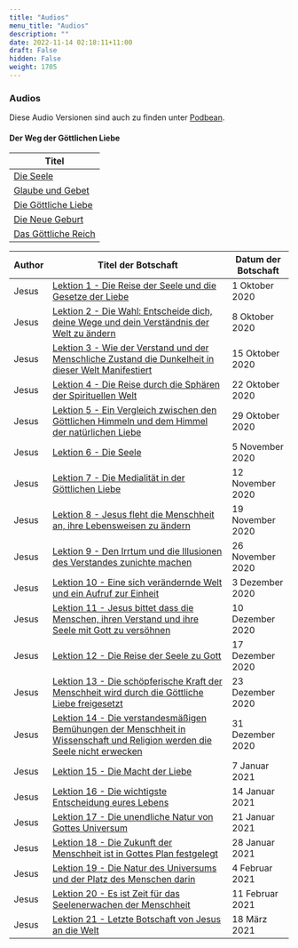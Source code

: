 ```yaml
---
title: "Audios"
menu_title: "Audios"
description: ""
date: 2022-11-14 02:18:11+11:00
draft: False
hidden: False
weight: 1705
---
```


### Audios

Diese Audio Versionen sind auch zu finden unter [Podbean](https://wahrheitfuerdiewelt.podbean.com/).

#### Der Weg der Göttlichen Liebe

| **Titel**
|---
| [Die Seele](https://wahrheitfuerdiewelt.podbean.com/e/der-weg-der-gottlichen-liebe-teil-1/) |
| [Glaube und Gebet](https://wahrheitfuerdiewelt.podbean.com/e/der-weg-der-gottlichen-liebe-teil-2/) |
| [Die Göttliche Liebe](https://wahrheitfuerdiewelt.podbean.com/e/der-weg-der-gottlichen-liebe-teil-3/) |
| [Die Neue Geburt](https://wahrheitfuerdiewelt.podbean.com/e/der-weg-der-gottlichen-liebe-teil-4/) |
| [Das Göttliche Reich](https://wahrheitfuerdiewelt.podbean.com/e/der-weg-der-gottlichen-liebe-teil-5/) |

**Author** | **Titel der Botschaft** | **Datum der Botschaft**
---|---|---
Jesus | [Lektion 1 - Die Reise der Seele und die Gesetze der Liebe](https://wahrheitfuerdiewelt.podbean.com/e/botschaften-von-jesus-band-1-lektion-1/) | 1 Oktober 2020
Jesus | [Lektion 2 - Die Wahl: Entscheide dich, deine Wege und dein Verständnis der Welt zu ändern](https://wahrheitfuerdiewelt.podbean.com/e/botschaften-von-jesus-band-1-lektion-2/) | 8 Oktober 2020
Jesus | [Lektion 3 - Wie der Verstand und der Menschliche Zustand die Dunkelheit in dieser Welt Manifestiert](https://wahrheitfuerdiewelt.podbean.com/e/botschaften-von-jesus-band-1-lektion-3/) | 15 Oktober 2020
Jesus | [Lektion 4 - Die Reise durch die Sphären der Spirituellen Welt](https://wahrheitfuerdiewelt.podbean.com/e/botschaften-von-jesus-band-1-lektion-4/) | 22 Oktober 2020
Jesus | [Lektion 5 - Ein Vergleich zwischen den Göttlichen Himmeln und dem Himmel der natürlichen Liebe](https://wahrheitfuerdiewelt.podbean.com/e/botschaften-von-jesus-band-1-lektion-5/) | 29 Oktober 2020
Jesus | [Lektion 6 - Die Seele](https://wahrheitfuerdiewelt.podbean.com/e/botschaften-von-jesus-band-1-lektion-6/) | 5 November 2020
Jesus | [Lektion 7 - Die Medialität in der Göttlichen Liebe](https://wahrheitfuerdiewelt.podbean.com/e/botschaften-von-jesus-band-1-lektion-7/) | 12 November 2020
Jesus | [Lektion 8 - Jesus fleht die Menschheit an, ihre Lebensweisen zu ändern](https://wahrheitfuerdiewelt.podbean.com/e/botschaften-von-jesus-band-1-lektion-8/) | 19 November 2020
Jesus | [Lektion 9 - Den Irrtum und die Illusionen des Verstandes zunichte machen](https://wahrheitfuerdiewelt.podbean.com/e/botschaften-von-jesus-band-1-lektion-9/) | 26 November 2020
Jesus | [Lektion 10 - Eine sich verändernde Welt und ein Aufruf zur Einheit](https://wahrheitfuerdiewelt.podbean.com/e/botschaften-von-jesus-band-1-lektion-10/) | 3 Dezember 2020
Jesus | [Lektion 11 - Jesus bittet dass die Menschen, ihren Verstand und ihre Seele mit Gott zu versöhnen](https://wahrheitfuerdiewelt.podbean.com/e/botschaften-von-jesus-band-1-lektion-11/) | 10 Dezember 2020
Jesus | [Lektion 12 - Die Reise der Seele zu Gott](https://wahrheitfuerdiewelt.podbean.com/e/botschaften-von-jesus-band-1-lektion-12/) | 17 Dezember 2020
Jesus | [Lektion 13 - Die schöpferische Kraft der Menschheit wird durch die Göttliche Liebe freigesetzt](https://wahrheitfuerdiewelt.podbean.com/e/botschaften-von-jesus-band-1-lektion-13/) | 23 Dezember 2020
Jesus | [Lektion 14 - Die verstandesmäßigen Bemühungen der Menschheit in Wissenschaft und Religion werden die Seele nicht erwecken](https://wahrheitfuerdiewelt.podbean.com/e/botschaften-von-jesus-band-1-lektion-14/) | 31 Dezember 2020
Jesus | [Lektion 15 - Die Macht der Liebe](https://wahrheitfuerdiewelt.podbean.com/e/botschaften-von-jesus-band-1-lektion-15/) | 7 Januar 2021
Jesus | [Lektion 16 - Die wichtigste Entscheidung eures Lebens](https://wahrheitfuerdiewelt.podbean.com/e/botschaften-von-jesus-band-1-lektion-16/) | 14 Januar 2021
Jesus | [Lektion 17 - Die unendliche Natur von Gottes Universum](https://wahrheitfuerdiewelt.podbean.com/e/botschaften-von-jesus-band-1-lektion-17/) | 21 Januar 2021
Jesus | [Lektion 18 - Die Zukunft der Menschheit ist in Gottes Plan festgelegt](https://wahrheitfuerdiewelt.podbean.com/e/botschaften-von-jesus-band-1-lektion-18/) | 28 Januar 2021
Jesus | [Lektion 19 - Die Natur des Universums und der Platz des Menschen darin](https://wahrheitfuerdiewelt.podbean.com/e/botschaften-von-jesus-band-1-lektion-19/) | 4 Februar 2021
Jesus | [Lektion 20 - Es ist Zeit für das Seelenerwachen der Menschheit ](https://wahrheitfuerdiewelt.podbean.com/e/botschaften-von-jesus-band-1-lektion-20/) | 11 Februar 2021
Jesus | [Lektion 21 - Letzte Botschaft von Jesus an die Welt](https://wahrheitfuerdiewelt.podbean.com/e/botschaften-von-jesus-band-1-lektion-21/) | 18 März 2021